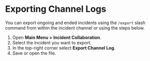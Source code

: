 # Exporting Channel Logs

You can export ongoing and ended incidents using the `/export` slash command from within the incident channel or using the steps below.

1. Open **Main Menu > Incident Collaboration**.
2. Select the incident you want to export.
3. In the top-right corner select **Export Channel Log**.
4. Save or open the file.
